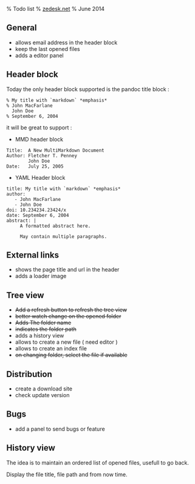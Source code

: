 % Todo list
% [zedesk.net](<dev@dev.zedesk.net>)
% June 2014

General
-------

   - allows email address in the header block
   - keep the last opened files
   - adds a editor panel
   
Header block
------------

Today the only header block supported is the pandoc title block :

~~~
% My title with `markdown` *emphasis*
% John MacFarlane
  John Doe
% September 6, 2004
~~~

it will be great to support :

   - MMD header block
   
   ~~~
   Title:  A New MultiMarkdown Document  
   Author: Fletcher T. Penney  
           John Doe  
   Date:   July 25, 2005  
   ~~~
   
   - YAML Header block
   
   ~~~
   title: My title with `markdown` *emphasis*
   author:
      - John MacFarlane
      - John Doe
   doi: 10.234234.23424/x
   date: September 6, 2004
   abstract: |
        A formatted abstract here.
      
        May contain multiple paragraphs.
   ~~~
   
External links
--------------

   - shows the page title and url in the header
   - adds a loader image
   
Tree view
---------

   - <del>Add a refresh button to refresh the tree view</del>
   - <del>better watch change on the opened folder</del>
   - <del>Adds The folder name</del>
   - <del>indicates the folder path</del>
   - adds a history view
   - allows to create a new file ( need editor )
   - allows to create an index file
   - <del>on changing folder, select the file if available</del>
   
Distribution
------------

   - create a download site
   - check update version
 
Bugs
----

   - add a panel to send bugs or feature
 
History view
------------
 
 The idea is to maintain an ordered list of opened files, usefull to go back.
 
 Display the file title, file path and from now time.